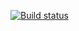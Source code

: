 [![Build status](https://ci.appveyor.com/api/projects/status/4s26byk8mte9h65r?svg=true)](https://ci.appveyor.com/project/k-emiko/aqa2-1-selenide)